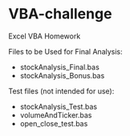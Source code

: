 # VBA-challenge
Excel VBA Homework

Files to be Used for Final Analysis:
- stockAnalysis_Final.bas
- stockAnalysis_Bonus.bas

Test files (not intended for use):
- stockAnalysis_Test.bas
- volumeAndTicker.bas
- open_close_test.bas
